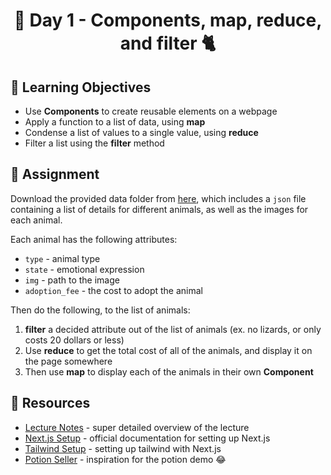 <h1 align="center">
  🐒 Day 1 - Components, map, reduce, and filter 🐈
</h1>

## 🎯 Learning Objectives

- Use **Components** to create reusable elements on a webpage
- Apply a function to a list of data, using **map**
- Condense a list of values to a single value, using **reduce**
- Filter a list using the **filter** method


## 📔 Assignment

Download the provided data folder from [here](./assignment-data.zip), which includes a `json` file containing a list of details for different animals, as well as the images for each animal.

Each animal has the following attributes:
- `type` - animal type
- `state` - emotional expression
- `img` - path to the image
- `adoption_fee` - the cost to adopt the animal

Then do the following, to the list of animals:

1. **filter** a decided attribute out of the list of animals (ex. no lizards, or only costs 20 dollars or less)
2. Use **reduce** to get the total cost of all of the animals, and display it on the page somewhere
3. Then use **map** to display each of the animals in their own **Component**


## 🔗 Resources

- [Lecture Notes](./lecture-1.org) - super detailed overview of the lecture
- [Next.js Setup](https://nextjs.org/learn/basics/create-nextjs-app/setup) - official documentation for setting up Next.js
- [Tailwind Setup](../../reference/setting_up_a_project.md) - setting up tailwind with Next.js
- [Potion Seller](https://www.youtube.com/watch?v=R_FQU4KzN7A) - inspiration for the potion demo 😂
